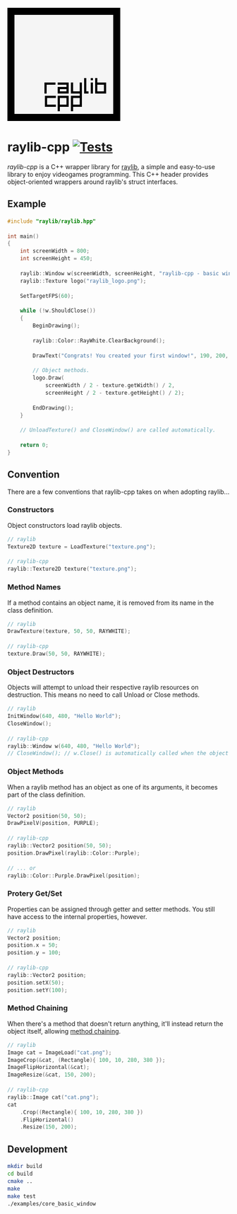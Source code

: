 ![raylib-cpp Logo](logo/raylib-cpp_256x256.png)

# raylib-cpp [![Tests](https://github.com/RobLoach/raylib-cpp/workflows/Tests/badge.svg)](https://github.com/RobLoach/raylib-cpp/actions?query=workflow%3ATests+branch%3Amaster)

*raylib-cpp* is a C++ wrapper library for [raylib](https://www.raylib.com/), a simple and easy-to-use library to enjoy videogames programming. This C++ header provides object-oriented wrappers around raylib's struct interfaces.

## Example

``` cpp
#include "raylib/raylib.hpp"

int main()
{
	int screenWidth = 800;
	int screenHeight = 450;

	raylib::Window w(screenWidth, screenHeight, "raylib-cpp - basic window");
	raylib::Texture logo("raylib_logo.png");

	SetTargetFPS(60);

	while (!w.ShouldClose())
	{
		BeginDrawing();

		raylib::Color::RayWhite.ClearBackground();

		DrawText("Congrats! You created your first window!", 190, 200, 20, LIGHTGRAY);

		// Object methods.
		logo.Draw(
			screenWidth / 2 - texture.getWidth() / 2,
			screenHeight / 2 - texture.getHeight() / 2);

		EndDrawing();
	}

	// UnloadTexture() and CloseWindow() are called automatically.

	return 0;
}
```

## Convention

There are a few conventions that raylib-cpp takes on when adopting raylib...

### Constructors

Object constructors load raylib objects.

``` cpp
// raylib
Texture2D texture = LoadTexture("texture.png");

// raylib-cpp
raylib::Texture2D texture("texture.png");
```

### Method Names

If a method contains an object name, it is removed from its name in the class definition.

``` cpp
// raylib
DrawTexture(texture, 50, 50, RAYWHITE);

// raylib-cpp
texture.Draw(50, 50, RAYWHITE);
```

### Object Destructors

Objects will attempt to unload their respective raylib resources on destruction. This means no need to call Unload or Close methods.

``` cpp
// raylib
InitWindow(640, 480, "Hello World");
CloseWindow();

// raylib-cpp
raylib::Window w(640, 480, "Hello World");
// CloseWindow(); // w.Close() is automatically called when the object is destructed.
```

### Object Methods

When a raylib method has an object as one of its arguments, it becomes part of the class definition.

``` cpp
// raylib
Vector2 position(50, 50);
DrawPixelV(position, PURPLE);

// raylib-cpp
raylib::Vector2 position(50, 50);
position.DrawPixel(raylib::Color::Purple);

// ... or
raylib::Color::Purple.DrawPixel(position);
```

### Protery Get/Set

Properties can be assigned through getter and setter methods. You still have access to the internal properties, however.

``` cpp
// raylib
Vector2 position;
position.x = 50;
position.y = 100;

// raylib-cpp
raylib::Vector2 position;
position.setX(50);
position.setY(100);
```

### Method Chaining

When there's a method that doesn't return anything, it'll instead return the object itself, allowing [method chaining](https://en.wikipedia.org/wiki/Method_chaining).

``` cpp
// raylib
Image cat = ImageLoad("cat.png");
ImageCrop(&cat, (Rectangle){ 100, 10, 280, 380 });
ImageFlipHorizontal(&cat);
ImageResize(&cat, 150, 200);

// raylib-cpp
raylib::Image cat("cat.png");
cat
	.Crop((Rectangle){ 100, 10, 280, 380 })
	.FlipHorizontal()
	.Resize(150, 200);
```

## Development

``` bash
mkdir build
cd build
cmake ..
make
make test
./examples/core_basic_window
```
